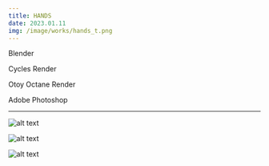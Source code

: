 ```yaml
---
title: HANDS
date: 2023.01.11
img: /image/works/hands_t.png
---
```


Blender

Cycles Render

Otoy Octane Render

Adobe Photoshop

<hr>


![alt text](https://lh3.google.com/u/0/d/1Bm5nlCPNwK2mbHp1qDeGv5I2gOUDw2qA)

![alt text](https://lh3.google.com/u/0/d/1YVH5BWaYiUGrjViO2zONhutma6gOUziO)

![alt text](https://lh3.google.com/u/0/d/14FbSHfhQOdv3oySo09rmjO9LtIZv_UMV)




